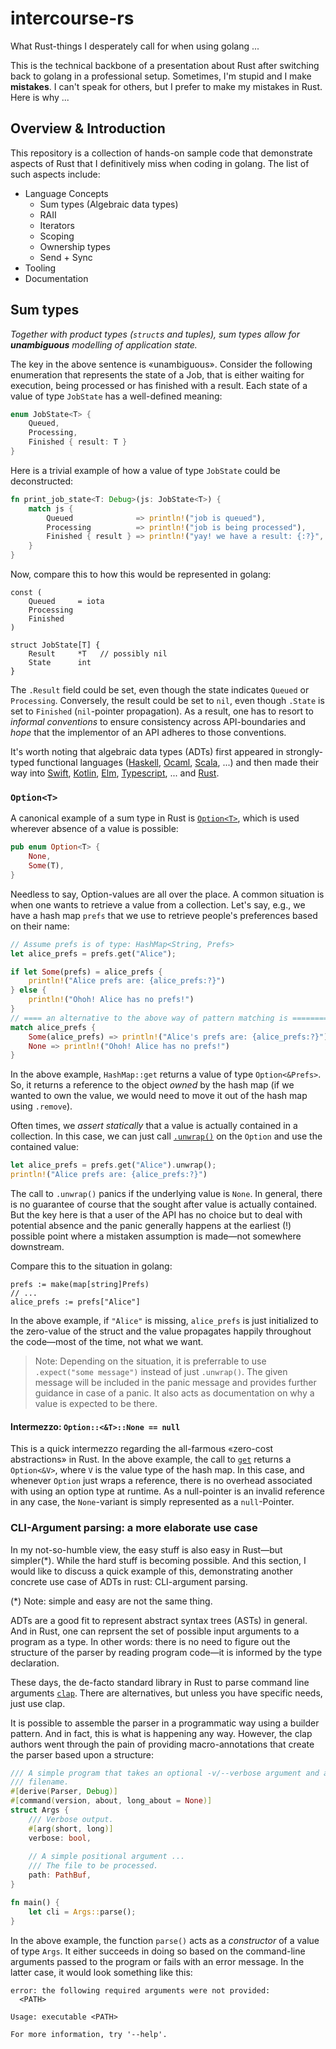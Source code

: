 # intercourse-rs
What Rust-things I desperately call for when using golang ...

This is the technical backbone of a presentation about Rust after switching back
to golang in a professional setup. Sometimes, I'm stupid and I make
**mistakes**. I can't speak for others, but I prefer to make my mistakes in
Rust. Here is why ...

## Overview & Introduction

This repository is a collection of hands-on sample code that demonstrate aspects
of Rust that I definitively miss when coding in golang. The list of such aspects
include:

* Language Concepts
  * Sum types (Algebraic data types)
  * RAII
  * Iterators
  * Scoping
  * Ownership types
  * Send + Sync
* Tooling
* Documentation

## Sum types

_Together with product types (`struct`s and tuples), sum types allow for
**unambiguous** modelling of application state._

The key in the above sentence is «unambiguous». Consider the following
enumeration that represents the state of a Job, that is either waiting for
execution, being processed or has finished with a result. Each state of a value
of type `JobState` has a well-defined meaning:

```rust
enum JobState<T> {
    Queued,
    Processing,
    Finished { result: T }
}
```

Here is a trivial example of how a value of type `JobState` could be
deconstructed:

```rust
fn print_job_state<T: Debug>(js: JobState<T>) {
    match js {
        Queued              => println!("job is queued"),
        Processing          => println!("job is being processed"),
        Finished { result } => println!("yay! we have a result: {:?}", result)
    }
}
```

Now, compare this to how this would be represented in golang:

```golang
const (
    Queued     = iota
    Processing
    Finished
)

struct JobState[T] {
    Result     *T   // possibly nil
    State      int
}
```

The `.Result` field could be set, even though the state indicates `Queued` or
`Processing`. Conversely, the result could be set to `nil`, even though `.State`
is set to `Finished` (`nil`-pointer propagation). As a result, one has to resort
to _informal conventions_ to ensure consistency across API-boundaries and _hope_
that the implementor of an API adheres to those conventions.

It's worth noting that algebraic data types (ADTs) first appeared in
strongly-typed functional languages ([Haskell](https://www.haskell.org/),
[Ocaml](https://ocaml.org/), [Scala](https://www.scala-lang.org/), ...) and then
made their way into [Swift](https://www.swift.org/),
[Kotlin](https://kotlinlang.org/), [Elm](https://elm-lang.org/),
[Typescript](https://www.typescriptlang.org/), ... and
[Rust](https://www.rust-lang.org/).

### `Option<T>`

A canonical example of a sum type in Rust is
[`Option<T>`](https://doc.rust-lang.org/std/option/enum.Option.html), which is
used wherever absence of a value is possible:

```rust
pub enum Option<T> {
    None,
    Some(T),
}
```

Needless to say, Option-values are all over the place. A common situation is
when one wants to retrieve a value from a collection. Let's say, e.g., we have a
hash map `prefs` that we use to retrieve people's preferences based on their
name:

```rust
// Assume prefs is of type: HashMap<String, Prefs>
let alice_prefs = prefs.get("Alice");

if let Some(prefs) = alice_prefs {
    println!("Alice prefs are: {alice_prefs:?}")
} else {
    println!("Ohoh! Alice has no prefs!")
}
// ==== an alternative to the above way of pattern matching is =========
match alice_prefs {
    Some(alice_prefs) => println!("Alice's prefs are: {alice_prefs:?}"),
    None => println!("Ohoh! Alice has no prefs!")
}
```

In the above example, `HashMap::get` returns a value of type `Option<&Prefs>`.
So, it returns a reference to the object _owned_ by the hash map (if we wanted
to own the value, we would need to move it out of the hash map using `.remove`).

Often times, we _assert statically_ that a value is actually contained in a
collection. In this case, we can just call
[`.unwrap()`](https://doc.rust-lang.org/std/option/enum.Option.html#method.unwrap)
on the `Option` and use the contained value:

```rust
let alice_prefs = prefs.get("Alice").unwrap();
println!("Alice prefs are: {alice_prefs:?}")
```

The call to `.unwrap()` panics if the underlying value is `None`. In general,
there is no guarantee of course that the sought after value is actually
contained. But the key here is that a user of the API has no choice but to deal
with potential absence and the panic generally happens at the earliest (!)
possible point where a mistaken assumption is made—not somewhere downstream.

Compare this to the situation in golang:

```golang
prefs := make(map[string]Prefs)
// ...
alice_prefs := prefs["Alice"]
```

In the above example, if `"Alice"` is missing, `alice_prefs` is just initialized
to the zero-value of the struct and the value propagates happily throughout the
code—most of the time, not what we want.

> Note: Depending on the situation, it is preferrable to use `.expect("some
message")` instead of just `.unwrap()`. The given message will be included in
the panic message and provides further guidance in case of a panic. It also acts
as documentation on why a value is expected to be there.

#### Intermezzo: `Option::<&T>::None == null`

This is a quick intermezzo regarding the all-farmous «zero-cost abstractions» in
Rust. In the above example, the call to
[`get`](https://doc.rust-lang.org/std/collections/struct.HashMap.html#method.get)
returns a `Option<&V>`, where `V` is the value type of the hash map. In this
case, and whenever `Option` just wraps a reference, there is no overhead
associated with using an option type at runtime. As a null-pointer is an invalid
reference in any case, the `None`-variant is simply represented as a
`null`-Pointer.

### CLI-Argument parsing: a more elaborate use case

In my not-so-humble view, the easy stuff is also easy in Rust—but simpler(*). While
the hard stuff is becoming possible. And this section, I would like to discuss a
quick example of this, demonstrating another concrete use case of ADTs in rust:
CLI-argument parsing.

(*) Note: simple and easy are not the same thing.

ADTs are a good fit to represent abstract syntax trees (ASTs) in general. And in
Rust, one can reprsent the set of possible input arguments to a program as a
type. In other words: there is no need to figure out the structure of the parser
by reading program code—it is informed by the type declaration.

These days, the de-facto standard library in Rust to parse command line
arguments [`clap`](https://docs.rs/clap/latest/clap/). There are alternatives,
but unless you have specific needs, just use clap.

It is possible to assemble the parser in a programmatic way using a builder
pattern. And in fact, this is what is happening any way. However, the clap
authors went through the pain of providing macro-annotations that create the
parser based upon a structure:

```rust
/// A simple program that takes an optional -v/--verbose argument and a
/// filename.
#[derive(Parser, Debug)]
#[command(version, about, long_about = None)]
struct Args {
    /// Verbose output.
    #[arg(short, long)]
    verbose: bool,
    
    // A simple positional argument ...
    /// The file to be processed.
    path: PathBuf,
}

fn main() {
    let cli = Args::parse();
}
```

In the above example, the function `parse()` acts as a _constructor_ of a value
of type `Args`. It either succeeds in doing so based on the command-line
arguments passed to the program or fails with an error message. In the latter
case, it would look something like this:

```text
error: the following required arguments were not provided:
  <PATH>

Usage: executable <PATH>

For more information, try '--help'.
```

